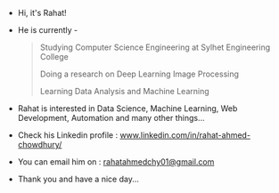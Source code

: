 - Hi, it's Rahat!

- He is currently - 

  > Studying Computer Science Engineering at Sylhet Engineering College
  > 
  > Doing a research on Deep Learning Image Processing
  > 
  > Learning Data Analysis and Machine Learning

- Rahat is interested in Data Science, Machine Learning, Web Development, Automation and many other things...

- Check his Linkedin profile : www.linkedin.com/in/rahat-ahmed-chowdhury/ 

- You can email him on : rahatahmedchy01@gmail.com

- Thank you and have a nice day...
